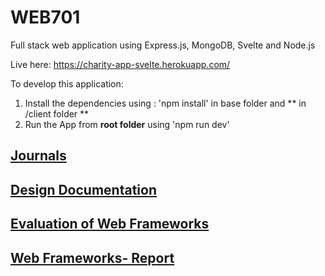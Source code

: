# WEB701

Full stack web application using Express.js, MongoDB, Svelte and Node.js 

Live here:  https://charity-app-svelte.herokuapp.com/

To develop this application:

1. Install the dependencies using : 'npm install' in base folder and ** in /client folder **
2. Run the App from **root folder** using 'npm run dev'

##  [Journals](https://github.com/avisaharan/WEB701/blob/9d25c8212be2fa4501bf77b0c9bb81bd74baf25b/Documents/Journals/index.md)

##  [Design Documentation](https://github.com/avisaharan/WEB701/blob/adf32135b8b8b9edccf509bd16820db2dbd8c4b5/Documents/Milestone%201.pdf)

## [Evaluation of Web Frameworks](https://github.com/avisaharan/WEB701/blob/3a5eda5ce0043f044b0fc00e753b5884e2cce190/Documents/Web%20Framework%20Comparison.pdf)
 
## [Web Frameworks- Report](https://github.com/avisaharan/WEB701/blob/3a5eda5ce0043f044b0fc00e753b5884e2cce190/Documents/Essay%20on%20Web%20Frameworks.pdf)
 
 
